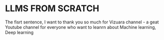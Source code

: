 # LLMS FROM SCRATCH
The fisrt sentence, I want to thank you so much for Vizuara channel - a geat Youtube channel for everyone who want to leanrn about Machine learning, Deep learning

